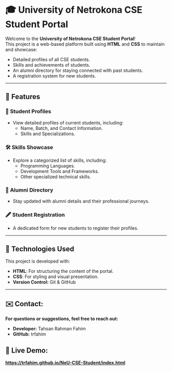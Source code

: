 # 🎓 University of Netrokona CSE Student Portal  

Welcome to the **University of Netrokona CSE Student Portal**!  
This project is a web-based platform built using **HTML** and **CSS** to maintain and showcase:  
- Detailed profiles of all CSE students.  
- Skills and achievements of students.  
- An alumni directory for staying connected with past students.  
- A registration system for new students.  

---

## 🌟 Features  

### 📝 **Student Profiles**  
- View detailed profiles of current students, including:  
  - Name, Batch, and Contact Information.  
  - Skills and Specializations.  

### 🛠️ **Skills Showcase**  
- Explore a categorized list of skills, including:  
  - Programming Languages.  
  - Development Tools and Frameworks.  
  - Other specialized technical skills.  

### 🎉 **Alumni Directory**  
- Stay updated with alumni details and their professional journeys.  

### 🖋️ **Student Registration**  
- A dedicated form for new students to register their profiles.  

---

## 🔧 Technologies Used  

This project is developed with:  
- **HTML**: For structuring the content of the portal.  
- **CSS**: For styling and visual presentation.
- **Version Control:** Git & GitHub  

---

## ✉️ Contact:
**For questions or suggestions, feel free to reach out:**

- **Developer:** Tahsan Rahman Fahim
- **GitHub:** trfahim

## 🚀 Live Demo:
**https://trfahim.github.io/NeU-CSE-Student/index.html**

   
